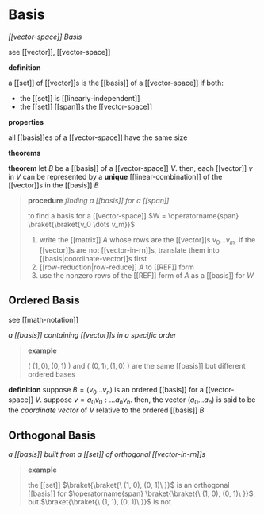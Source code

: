 # Basis

_[[vector-space]] Basis_

see [[vector]], [[vector-space]]

**definition**

a [[set]] of [[vector]]s is the [[basis]] of a [[vector-space]] if both:

- the [[set]] is [[linearly-independent]]
- the [[set]] [[span]]s the [[vector-space]]

**properties**

all [[basis]]es of a [[vector-space]] have the same size

**theorems**

**theorem** let $B$ be a [[basis]] of a [[vector-space]] $V$. then, each [[vector]] $v$ in $V$ can be represented by a **unique** [[linear-combination]] of the [[vector]]s in the [[basis]] $B$

> **procedure** _finding a [[basis]] for a [[span]]_
>
> to find a basis for a [[vector-space]] $W = \operatorname{span} \braket{\braket{v_0 \dots v_m}}$
>
> 1. write the [[matrix]] $A$ whose rows are the [[vector]]s $v_0 \dots v_m$. if the [[vector]]s are not [[vector-in-rn]]s, translate them into [[basis|coordinate-vector]]s first
> 2. [[row-reduction|row-reduce]] $A$ to [[REF]] form
> 3. use the nonzero rows of the [[REF]] form of $A$ as a [[basis]] for $W$

## Ordered Basis

see [[math-notation]]

_a [[basis]] containing [[vector]]s in a specific order_

> **example**
>
> $(\ (1, 0), (0, 1)\ )$ and $(\ (0, 1), (1, 0)\ )$ are the same [[basis]] but different ordered bases

**definition** suppose $B = (v_0 \dots v_n)$ is an ordered [[basis]] for a [[vector-space]] $V$. suppose $v = a_0v_0 : \dots a_nv_n$. then, the vector $(a_0 \dots a_n)$ is said to be the _coordinate vector_ of $V$ relative to the ordered [[basis]] $B$

## Orthogonal Basis

_a [[basis]] built from a [[set]] of orthogonal [[vector-in-rn]]s_

> **example**
>
> the [[set]] $\braket{\braket{\ (1, 0), (0, 1)\ }}$ is an orthogonal [[basis]] for $\operatorname{span} \braket{\braket{\ (1, 0), (0, 1)\ }}$, but $\braket{\braket{\ (1, 1), (0, 1)\ }}$ is not
